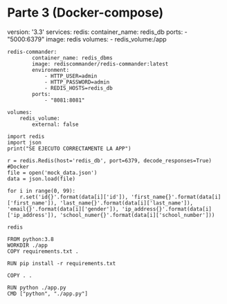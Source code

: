   # Parte 3 (Docker-compose)
  version: '3.3'
    services:
        redis:
            container_name: redis_db
            ports:
                - "5000:6379"
            image: redis
            volumes:
                - redis_volume:/app

    redis-commander:
            container_name: redis_dbms
            image: rediscommander/redis-commander:latest
            environment:
                - HTTP_USER=admin
                - HTTP_PASSWORD=admin
                - REDIS_HOSTS=redis_db
            ports:
                - "8081:8081"            

    volumes:
        redis_volume:
            external: false

>
    import redis
    import json
    print("SE EJECUTO CORRECTAMENTE LA APP")

    r = redis.Redis(host='redis_db', port=6379, decode_responses=True) #Docker
    file = open('mock_data.json')
    data = json.load(file)

    for i in range(0, 99):
        r.set('id{}'.format(data[i]['id']), 'first_name{}'.format(data[i]['first_name']), 'last_name{}'.format(data[i]['last_name']), 'email{}'.format(data[i]['gender']), 'ip_address{}'.format(data[i]['ip_address']), 'school_numer{}'.format(data[i]['school_number']))            

>
    redis
>
    FROM python:3.8
    WORKDIR ./app
    COPY requirements.txt .

    RUN pip install -r requirements.txt

    COPY . .

    RUN python ./app.py
    CMD ["python", "./app.py"]
